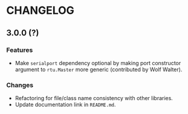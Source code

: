 # CHANGELOG

## 3.0.0 (?)

### Features

- Make `serialport` dependency optional by making port constructor argument to `rtu.Master` more generic (contributed by Wolf Walter).

### Changes

- Refactoring for file/class name consistency with other libraries.
- Update documentation link in `README.md`.
